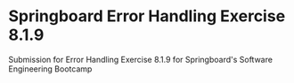 # Springboard Error Handling Exercise 8.1.9
Submission for Error Handling Exercise 8.1.9 for Springboard's Software Engineering Bootcamp

